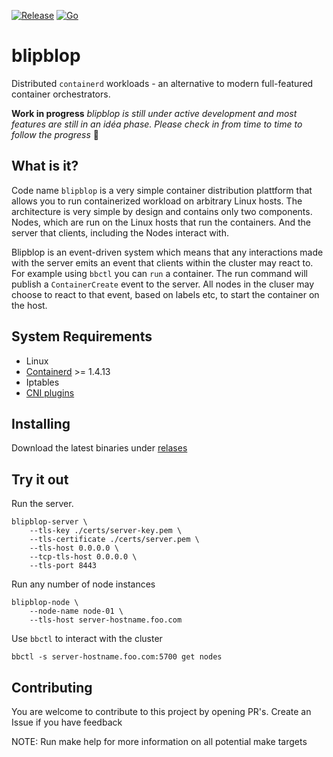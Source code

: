 [![Release](https://github.com/amimof/blipblop/actions/workflows/release.yaml/badge.svg)](https://github.com/amimof/blipblop/actions/workflows/release.yaml) [![Go](https://github.com/amimof/blipblop/actions/workflows/go.yaml/badge.svg)](https://github.com/amimof/blipblop/actions/workflows/go.yaml)

# blipblop

Distributed `containerd` workloads - an alternative to modern full-featured container orchestrators.

**Work in progress** _blipblop is still under active development and most features are still in an idéa phase. Please check in from time to time to follow the progress_ 🧡

## What is it?

Code name `blipblop` is a very simple container distribution plattform that allows you to run containerized workload on arbitrary Linux hosts. The architecture is very simple by design and contains only two components. Nodes, which are run on the Linux hosts that run the containers. And the server that clients, including the Nodes interact with.

Blipblop is an event-driven system which means that any interactions made with the server emits an event that clients within the cluster may react to. For example using `bbctl` you can `run` a container. The run command will publish a `ContainerCreate` event to the server. All nodes in the cluser may choose to react to that event, based on labels etc, to start the container on the host.

## System Requirements

- Linux
- [Containerd](https://containerd.io/downloads/) >= 1.4.13
- Iptables
- [CNI plugins](https://github.com/containernetworking/plugins)

## Installing

Download the latest binaries under [relases](https://github.com/amimof/blipblop/releases)

## Try it out

Run the server.

```shell
blipblop-server \
    --tls-key ./certs/server-key.pem \
    --tls-certificate ./certs/server.pem \
    --tls-host 0.0.0.0 \
    --tcp-tls-host 0.0.0.0 \
    --tls-port 8443
```

Run any number of node instances

```
blipblop-node \
    --node-name node-01 \
    --tls-host server-hostname.foo.com
```

Use `bbctl` to interact with the cluster

```
bbctl -s server-hostname.foo.com:5700 get nodes
```

## Contributing

You are welcome to contribute to this project by opening PR's. Create an Issue if you have feedback

NOTE: Run make help for more information on all potential make targets
